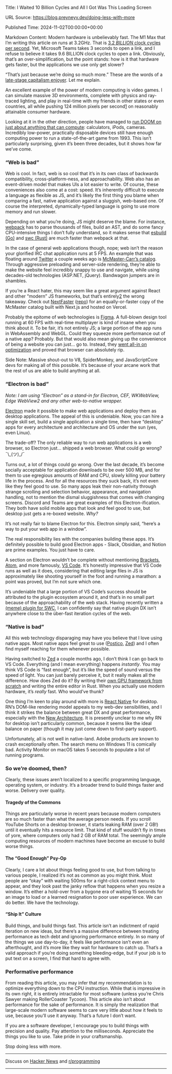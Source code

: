 Title: I Waited 10 Billion Cycles and All I Got Was This Loading Screen

URL Source: https://blog.preyneyv.dev/doing-less-with-more

Published Time: 2024-11-02T00:00:00+00:00

Markdown Content:
Modern hardware is unbelievably fast. The M1 Max that I’m writing this article on runs at 3.2GHz. That is [3.2 _BILLION_ clock cycles per second](https://www.cpubenchmark.net/cpu.php?cpu=Apple+M1+Max+10+Core+3200+MHz&id=4585). Yet, Microsoft Teams takes 3 seconds to open a link, and I refuse to believe it takes 9.6 BILLION clock cycles to open a link. Obviously, that’s an over-simplification, but the point stands: how is it that hardware gets faster, but the applications we use only get slower?

“That’s just because we’re doing so much more.” These are the words of a [late-stage capitalism enjoyer](https://www.youtube.com/watch?v=4EmstuO0Em8). Let me explain.

An excellent example of the power of modern computing is video games. I can simulate massive 3D environments, complete with physics and ray-traced lighting, and play in real-time with my friends in other states or even countries, all while pushing 124 million pixels per second[1](https://blog.preyneyv.dev/doing-less-with-more#fn:1) on reasonably attainable consumer hardware.

Looking at it in the other direction, people have managed to [run DOOM on just about anything that can compute](https://www.reddit.com/r/itrunsdoom): calculators, iPods, cameras. Incredibly low-power, practically disposable devices still have enough computing power to run a state-of-the-art game from 1993. This isn’t particularly surprising, given it’s been three decades, but it shows how far we’ve come.

### “Web is bad”

Web is cool. In fact, web is so cool that it’s in its own class of backwards compatibility, cross-platform-ness, and approachability. Web also has an event-driven model that makes UIs a lot easier to write. Of course, these conveniences also come at a cost: speed. It’s inherently difficult to execute a language as flexible as JS, and it’s likely the first thing you blame when comparing a fast, native application against a sluggish, web-based one. Of course the interpreted, dynamically-typed language is going to use more memory and run slower.

Depending on what you’re doing, JS might deserve the blame. For instance, [webpack](https://github.com/webpack/webpack) has to parse thousands of files, build an AST, and do some fancy CPU-intensive things I don’t fully understand, so it makes sense that [esbuild (Go)](https://github.com/evanw/esbuild) and [swc (Rust)](https://github.com/swc-project/swc) are much faster than webpack at that.

In the case of general web applications though, nope; web isn’t the reason your glorified IRC chat application runs at 5 FPS. An example that was floating around [Twitter](https://twitter.com/KennethCassel/status/1847034096062710087) a couple weeks ago is [McMaster-Carr’s catalog](https://mcmaster.com/). Through aggressive preloading and server-side rendering, they’re able to make the website feel incredibly snappy to use and navigate, while using decades-old technologies (ASP.NET, jQuery). Bandwagon jumpers are in shambles.

If you’re a React hater, this may seem like a great argument against React and other “modern” JS frameworks, but that’s entirely[2](https://blog.preyneyv.dev/doing-less-with-more#fn:2) the wrong takeaway. Check out [NextFaster](https://next-faster.vercel.app/) ([repo](https://github.com/ethanniser/NextFaster)) for an equally-or-faster copy of the McMaster catalog built with Next.js and hosted on Vercel.

Probably the epitome of web technologies is [Figma](https://www.figma.com/). A full-blown design tool running at 60 FPS with real-time multiplayer is kind of insane when you think about it. To be fair, it’s not entirely JS; a large portion of the app runs in WebAssembly and WebGL. Could they squeeze more performance out of a native app? Probably. But that would also mean giving up the convenience of being a website you can just… go to. Instead, they [went all-in on optimization](https://www.figma.com/blog/quality-and-performance/) and proved that browser can absolutely rip.

Side Note: Massive shout-out to V8, SpiderMonkey, and JavaScriptCore devs for making all of this possible. It’s because of your arcane work that the rest of us are able to build anything at all.

### “Electron is bad”

_Note: I am using “Electron” as a stand-in for Electron, CEF, WKWebView, Edge WebView2 and any other web-to-native wrapper._

[Electron](https://www.electronjs.org/) made it possible to make web applications and deploy them as desktop applications. The appeal of this is undeniable. Now, you can hire a single skill set, build a single application a single time, then have “desktop” apps for every architecture and architecture and OS under the sun (yes, even Linux).

The trade-off? The only reliable way to run web applications is a web browser, so Electron just… shipped a web browser. What could go wrong? ¯\\\_(ツ)\_/¯

Turns out, a lot of things could go wrong. Over the last decade, it’s become socially acceptable for application downloads to be over 500 MB, and for them to use egregious amounts of RAM and CPU, slowly killing your battery life in the process. And for all the resources they suck back, it’s not even like they feel good to use. So many apps leak their non-nativity through strange scrolling and selection behavior, appearance, and navigation handling, not to mention the dismal sluggishness that comes with changing screens. Discord and Teams are great examples of this Electron-ification. They both have solid mobile apps that look and feel good to use, but desktop just gets a re-boxed website. _Why?_

It’s not really fair to blame Electron for this. Electron simply said, “here’s a way to put your web app in a window”.

The real responsibility lies with the companies building these apps. It’s definitely possible to build good Electron apps - Slack, Obsidian, and Notion are prime examples. You just have to care.

A section on Electron wouldn’t be complete without mentioning [Brackets](https://brackets.io/), [Atom](https://github.com/atom/atom), and more famously, [VS Code](https://code.visualstudio.com/). It’s honestly impressive that VS Code runs as well as it does, considering that editing large files in JS is approximately like shooting yourself in the foot and running a marathon: a point was proved, but I’m not sure which one.

It’s undeniable that a large portion of VS Code’s success should be attributed to the plugin ecosystem around it, and that’s in no small part because of the approachability of the web stack. Having recently written a [(meme) plugin for SWC](https://www.github.com/preyneyv/swc-plugin-use-prompt), I can confidently say that native plugin DX isn’t anywhere close to the über-fast iteration cycles of the web.

### “Native is bad”

All this web technology disparaging may have you believe that I love using native apps. Most native apps feel great to use ([Postico](https://eggerapps.at/postico2/), [Zed](https://zed.dev/)) and I often find myself reaching for them whenever possible.

Having switched to [Zed](https://zed.dev/) a couple months ago, I don’t think I can go back to VS Code. Everything (and I mean everything) happens _instantly_. You may think VS Code is “fast enough”, but it’s like the speed of sound versus the speed of light. You can just barely perceive it, but it really makes all the difference. How does Zed do it? By writing their [own GPU framework from scratch](https://www.gpui.rs/) and writing the entire editor in Rust. When you actually use modern hardware, it’s _really_ fast. Who would’ve thunk?

One thing I’m keen to play around with more is [React Native](https://reactnative.dev/) for desktop. RN’s DOM-like rendering model appeals to my web-dev sensibilities, and I think it strikes the balance between great DX and great performance, especially with the [New Architecture](https://reactnative.dev/blog/2024/10/23/the-new-architecture-is-here). It is presently unclear to me why RN for desktop isn’t particularly common, because it seems like the ideal balance on paper (though it may just come down to first-party support).

Unfortunately, all is not well in native-land. Adobe products are known to crash exceptionally often. The search menu on Windows 11 is comically bad. Activity Monitor on macOS takes 5 seconds to populate a list of running programs.

### So we’re doomed, then?

Clearly, these issues aren’t localized to a specific programming language, operating system, or industry. It’s a broader trend to build things faster and worse. Delivery over quality.

#### Tragedy of the Commons

Things are particularly worse in recent years because modern computers are so much faster than what the average person needs. If you scroll YouTube Shorts on a desktop browser, it starts leaking RAM (over 2 GB!) until it eventually hits a resource limit. That kind of stuff wouldn’t fly in times of yore, where computers only had 2 GB of RAM total. The seemingly ample computing resources of modern machines have become an excuse to build worse things.

#### The “Good Enough” Psy-Op

Clearly, I care a lot about things feeling good to use, but from talking to various people, I realized it’s not as common as you might think. Most people are “okay” with waiting 500ms for a right-click context menu to appear, and they look past the janky reflow that happens when you resize a window. It’s either a hold-over from a bygone era of waiting 15 seconds for an image to load or a learned resignation to poor user experience. We can do better. We have the technology.

#### “Ship It” Culture

Build things, and build things fast. This article isn’t an indictment of rapid iteration on new ideas, but there’s a massive difference between treating performance as tech debt and ignoring performance entirely. In so many of the things we use day-to-day, it feels like performance isn’t even an afterthought, and it’s more like they wait for hardware to catch up. That’s a valid approach if you’re doing something bleeding-edge, but if your job is to put text on a screen, I find that hard to agree with.

### Performative performance

From reading this article, you may infer that my recommendation is to optimize everything down to the CPU instruction. While that is impressive in its own right, it is entirely intractable for most software (unless you’re Chris Sawyer making RollerCoaster Tycoon). This article also isn’t about performance for the sake of performance. It is simply the realization that large-scale modern software seems to care very little about how it feels to use, because you’ll use it anyway. That’s a future I don’t want.

If you are a software developer, I encourage you to build things with precision and quality. Pay attention to the milliseconds. Appreciate the things you like to use. Take pride in your craftsmanship.

Stop doing less with more.

* * *

Discuss on [Hacker News](https://news.ycombinator.com/item?id=42032693) and [r/programming](https://www.reddit.com/r/programming/comments/1gilzhk/i_waited_10_billion_cycles_and_all_i_got_was_this/)

* * *
